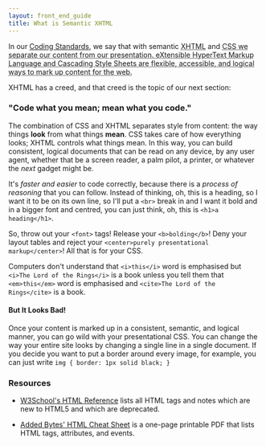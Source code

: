 ```yaml
---
layout: front_end_guide
title: What is Semantic XHTML
---
```

In our [Coding Standards](coding-standards), we say that with semantic <abbr title="Extensible HyperText Markup Language">XHTML</abbr> and <abbr title="Cascading Style Sheets">CSS</acronym> we separate our content from our presentation. eXtensible HyperText Markup Language and Cascading Style Sheets are flexible, accessible, and logical ways to mark up content for the web.

XHTML has a creed, and that creed is the topic of our next section:

### "Code what you mean; mean what you code."

The combination of CSS and XHTML separates style from content: the way things **look** from what things **mean**. CSS takes care of how everything looks; XHTML controls what things mean. In this way, you can build consistent, logical documents that can be read on any device, by any user agent, whether that be a screen reader, a palm pilot, a printer, or whatever the *next* gadget might be.

It's *faster and easier* to code correctly, because there is a *process of reasoning* that you can follow. Instead of thinking, oh, this is a heading, so I want it to be on its own line, so I'll put a `<br>` break in and I want it bold and in a bigger font and centred, you can just think, oh, this is `<h1>a heading</h1>`.

So, throw out your `<font>` tags! Release your `<b>bolding</b>`! Deny your layout tables and reject your `<center>purely presentational markup</center>`! All that is for your CSS.

Computers don't understand that `<i>this</i>` word is emphasised but `<i>The Lord of the Rings</i>` is a book unless you tell them that `<em>this</em>` word is emphasised and `<cite>The Lord of the Rings</cite>` is a book.

#### But It Looks Bad!

Once your content is marked up in a consistent, semantic, and logical manner, you can go wild with your presentational CSS. You can change the way your entire site looks by changing a single line in a single document. If you decide you want to put a border around every image, for example, you can just write `img { border: 1px solid black; }`

### Resources

* [W3School's HTML Reference](http://www.w3schools.com/tags/default.asp) lists all HTML tags and notes which are new to HTML5 and which are deprecated.

* [Added Bytes' HTML Cheat Sheet](http://www.addedbytes.com/cheat-sheets/html-cheat-sheet/) is a one-page printable PDF that lists HTML tags, attributes, and events.